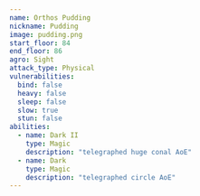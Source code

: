 ```yaml
---
name: Orthos Pudding
nickname: Pudding
image: pudding.png
start_floor: 84
end_floor: 86
agro: Sight
attack_type: Physical
vulnerabilities:
  bind: false
  heavy: false
  sleep: false
  slow: true
  stun: false
abilities:
  - name: Dark II
    type: Magic
    description: "telegraphed huge conal AoE"
  - name: Dark
    type: Magic
    description: "telegraphed circle AoE"
---
```

